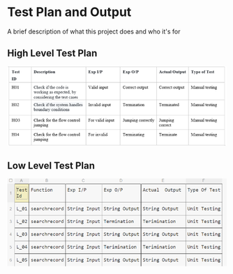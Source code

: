 
# Test Plan and Output

A brief description of what this project does and who it's for


## High Level Test Plan

![App Screenshot](https://raw.githubusercontent.com/akashkumar26/M1_Phonebook-Application/main/0_Certificates/high.png)



## Low Level Test Plan

![App Screenshot](https://raw.githubusercontent.com/akashkumar26/M1_Phonebook-Application/main/0_Certificates/Loolevel.png)

